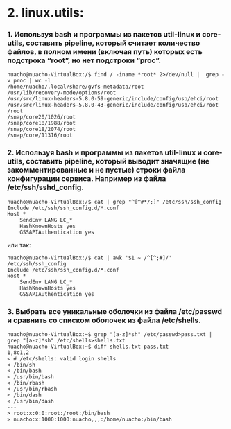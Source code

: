 
# 2. linux.utils:


### 1. Используя bash и программы из пакетов util-linux и core-utils, составить pipeline, который считает количество файлов, в полном имени (включая путь) которых есть подстрока “root”, но нет подстроки “proc”.

```
nuacho@nuacho-VirtualBox:/$ find / -iname *root* 2>/dev/null |  grep -v proc | wc -l 
/home/nuacho/.local/share/gvfs-metadata/root
/usr/lib/recovery-mode/options/root
/usr/src/linux-headers-5.8.0-59-generic/include/config/usb/ehci/root
/usr/src/linux-headers-5.8.0-43-generic/include/config/usb/ehci/root
/root
/snap/core20/1026/root
/snap/core18/1988/root
/snap/core18/2074/root
/snap/core/11316/root

```


### 2. Используя bash и программы из пакетов util-linux и core-utils, составить pipeline, который выводит значящие (не закомментированные и не пустые) строки файла конфигурации сервиса. Например из файла /etc/ssh/sshd_config.

```
nuacho@nuacho-VirtualBox:/$ cat | grep "^[^#*/;]" /etc/ssh/ssh_config 
Include /etc/ssh/ssh_config.d/*.conf
Host *
    SendEnv LANG LC_*
    HashKnownHosts yes
    GSSAPIAuthentication yes
```
или так:

```
nuacho@nuacho-VirtualBox:/$ cat | awk '$1 ~ /^[^;#]/' /etc/ssh/ssh_config 
Include /etc/ssh/ssh_config.d/*.conf
Host *
    SendEnv LANG LC_*
    HashKnownHosts yes
    GSSAPIAuthentication yes
```

### 3. Выбрать все уникальные оболочки из файла /etc/passwd и сравнить со списком оболочек из файла /etc/shells.

```
nuacho@nuacho-VirtualBox:~$ grep "[a-z]*sh" /etc/passwd>pass.txt | grep "[a-z]*sh" /etc/shells>shells.txt
nuacho@nuacho-VirtualBox:~$ diff shells.txt pass.txt
1,8c1,2
< # /etc/shells: valid login shells
< /bin/sh
< /bin/bash
< /usr/bin/bash
< /bin/rbash
< /usr/bin/rbash
< /bin/dash
< /usr/bin/dash
---
> root:x:0:0:root:/root:/bin/bash
> nuacho:x:1000:1000:nuacho,,,:/home/nuacho:/bin/bash

```
